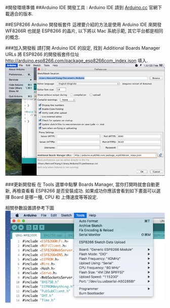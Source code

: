 #開發環境準備
##Arduino IDE
開發工具 : Arduino IDE 請到 [Arduino.cc](https://www.arduino.cc/en/Main/Software) 官網下載適合的版本.

##ESP8266 Arduino 開發板套件
這裡要介紹的方法是使用 Arduino IDE 來開發 WF8266R 也就是 ESP8266 的晶片, 以下將以 Mac 系統示範, 其它平台都是相同的概念.

###加入開發板
請打開 Arduino IDE 的設定, 找到 Additional Boards Manager URLs 將 ESP8266 的開發板套件位址 http://arduino.esp8266.com/package_esp8266com_index.json 填入.
![](../../imgs/dev/00_Ev_1.jpg)

###更新開發板
在 Tools 選單中點擊 Boards Manager, 當你打開時就會自動更新, 再檢查看看 ESP8266 是否安裝成功. 如果成功你應該會看到如下畫面可以選擇 Board 是哪一種, CPU 和 上傳速度等等設定.

相關參數設置請參考下圖
![](../../imgs/dev/ESP8266Setting.png)